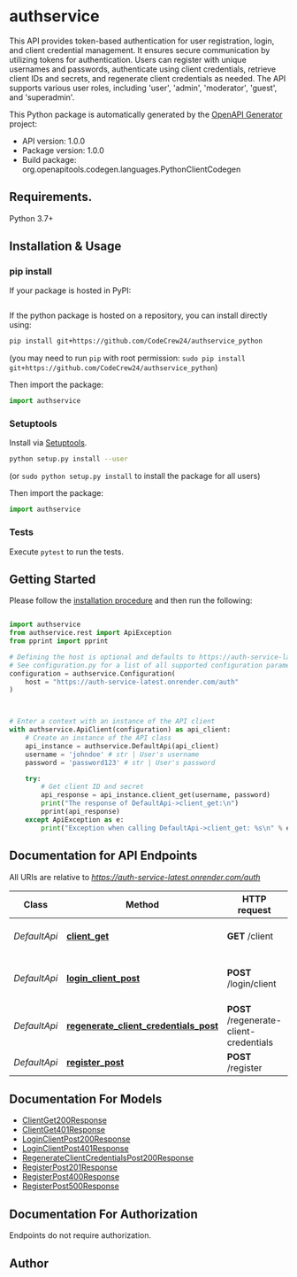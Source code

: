 # authservice
This API provides token-based authentication for user registration, login, and client credential management. It ensures secure communication by utilizing tokens for authentication. Users can register with unique usernames and passwords, authenticate using client credentials, retrieve client IDs and secrets, and regenerate client credentials as needed. The API supports various user roles, including 'user', 'admin', 'moderator', 'guest', and 'superadmin'.

This Python package is automatically generated by the [OpenAPI Generator](https://openapi-generator.tech) project:

- API version: 1.0.0
- Package version: 1.0.0
- Build package: org.openapitools.codegen.languages.PythonClientCodegen

## Requirements.

Python 3.7+

## Installation & Usage
### pip install
If your package is hosted in PyPI:
```sh

```
If the python package is hosted on a repository, you can install directly using:

```sh
pip install git+https://github.com/CodeCrew24/authservice_python
```
(you may need to run `pip` with root permission: `sudo pip install git+https://github.com/CodeCrew24/authservice_python`)

Then import the package:
```python
import authservice
```

### Setuptools

Install via [Setuptools](http://pypi.python.org/pypi/setuptools).

```sh
python setup.py install --user
```
(or `sudo python setup.py install` to install the package for all users)

Then import the package:
```python
import authservice
```

### Tests

Execute `pytest` to run the tests.

## Getting Started

Please follow the [installation procedure](#installation--usage) and then run the following:

```python

import authservice
from authservice.rest import ApiException
from pprint import pprint

# Defining the host is optional and defaults to https://auth-service-latest.onrender.com/auth
# See configuration.py for a list of all supported configuration parameters.
configuration = authservice.Configuration(
    host = "https://auth-service-latest.onrender.com/auth"
)



# Enter a context with an instance of the API client
with authservice.ApiClient(configuration) as api_client:
    # Create an instance of the API class
    api_instance = authservice.DefaultApi(api_client)
    username = 'johndoe' # str | User's username
    password = 'password123' # str | User's password

    try:
        # Get client ID and secret
        api_response = api_instance.client_get(username, password)
        print("The response of DefaultApi->client_get:\n")
        pprint(api_response)
    except ApiException as e:
        print("Exception when calling DefaultApi->client_get: %s\n" % e)

```

## Documentation for API Endpoints

All URIs are relative to *https://auth-service-latest.onrender.com/auth*

Class | Method | HTTP request | Description
------------ | ------------- | ------------- | -------------
*DefaultApi* | [**client_get**](docs/DefaultApi.md#client_get) | **GET** /client | Get client ID and secret
*DefaultApi* | [**login_client_post**](docs/DefaultApi.md#login_client_post) | **POST** /login/client | Logs in a user using client ID and secret
*DefaultApi* | [**regenerate_client_credentials_post**](docs/DefaultApi.md#regenerate_client_credentials_post) | **POST** /regenerate-client-credentials | Regenerate client credentials
*DefaultApi* | [**register_post**](docs/DefaultApi.md#register_post) | **POST** /register | Registers a new user


## Documentation For Models

 - [ClientGet200Response](docs/ClientGet200Response.md)
 - [ClientGet401Response](docs/ClientGet401Response.md)
 - [LoginClientPost200Response](docs/LoginClientPost200Response.md)
 - [LoginClientPost401Response](docs/LoginClientPost401Response.md)
 - [RegenerateClientCredentialsPost200Response](docs/RegenerateClientCredentialsPost200Response.md)
 - [RegisterPost201Response](docs/RegisterPost201Response.md)
 - [RegisterPost400Response](docs/RegisterPost400Response.md)
 - [RegisterPost500Response](docs/RegisterPost500Response.md)


<a id="documentation-for-authorization"></a>
## Documentation For Authorization

Endpoints do not require authorization.


## Author




